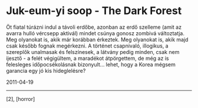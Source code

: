 # Juk-eum-yi soop - The Dark Forest

Öt fiatal túrázni indul a távoli erdőbe, azonban az erdő szelleme (amit az avarra hulló vércsepp aktivál) mindet csúnya gonosz zombivá változtatja. Meg olyanokat is, akik már korábban érkeztek. Meg olyanokat is, akik majd csak később fognak megérkezni. A történet csapnivaló, illogikus, a szereplők unalmasak és felszínesek, a látvány pedig minden, csak nem ijesztő - a felét végigültem, a maradékot átpörgettem, de még az is felesleges időpocsékolásnak bizonyult... lehet, hogy a Korea mégsem garancia egy jó kis hideglelésre?

2011-04-19 

----

[2], [horror]
